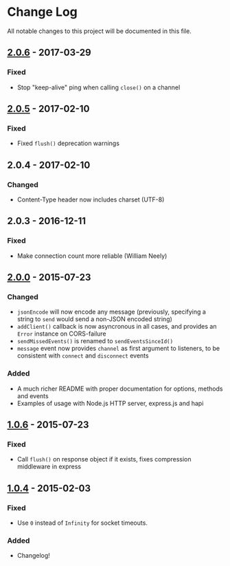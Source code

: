 # Change Log
All notable changes to this project will be documented in this file.

## [2.0.6] - 2017-03-29
### Fixed
- Stop "keep-alive" ping when calling `close()` on a channel

## [2.0.5] - 2017-02-10
### Fixed
- Fixed `flush()` deprecation warnings

## 2.0.4 - 2017-02-10
### Changed
- Content-Type header now includes charset (UTF-8)

## 2.0.3 - 2016-12-11
### Fixed
- Make connection count more reliable (William Neely)

## [2.0.0] - 2015-07-23
### Changed
- `jsonEncode` will now encode any message (previously, specifying a string to `send` would send a non-JSON encoded string)
- `addClient()` callback is now asyncronous in all cases, and provides an `Error` instance on CORS-failure
- `sendMissedEvents()` is renamed to `sendEventsSinceId()`
- `message` event now provides `channel` as first argument to listeners, to be consistent with `connect` and `disconnect` events

### Added
- A much richer README with proper documentation for options, methods and events
- Examples of usage with Node.js HTTP server, express.js and hapi

## [1.0.6] - 2015-07-23
### Fixed
- Call `flush()` on response object if it exists, fixes compression middleware in express

## [1.0.4] - 2015-02-03
### Fixed
- Use `0` instead of `Infinity` for socket timeouts.

### Added
- Changelog!

[2.0.6]: https://github.com/rexxars/sse-channel/compare/v2.0.5...v2.0.6
[2.0.5]: https://github.com/rexxars/sse-channel/compare/v2.0.4...v2.0.5
[2.0.0]: https://github.com/rexxars/sse-channel/compare/1.0.6...2.0.0
[1.0.6]: https://github.com/rexxars/sse-channel/compare/1.0.4...1.0.6
[1.0.4]: https://github.com/rexxars/sse-channel/compare/1.0.3...1.0.4
